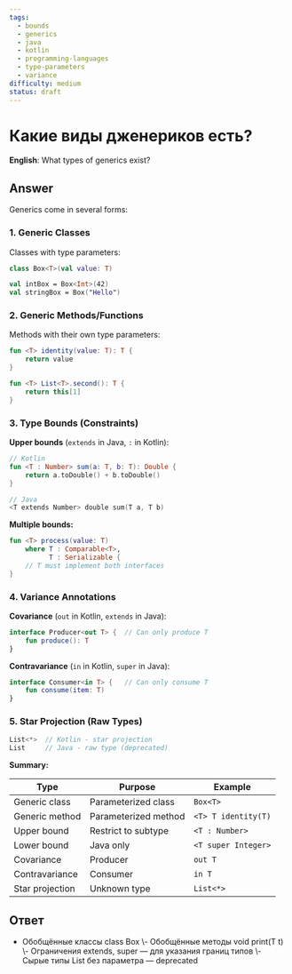 ```yaml
---
tags:
  - bounds
  - generics
  - java
  - kotlin
  - programming-languages
  - type-parameters
  - variance
difficulty: medium
status: draft
---
```


# Какие виды дженериков есть?

**English**: What types of generics exist?

## Answer

Generics come in several forms:

### 1. Generic Classes
Classes with type parameters:
```kotlin
class Box<T>(val value: T)

val intBox = Box<Int>(42)
val stringBox = Box("Hello")
```

### 2. Generic Methods/Functions
Methods with their own type parameters:
```kotlin
fun <T> identity(value: T): T {
    return value
}

fun <T> List<T>.second(): T {
    return this[1]
}
```

### 3. Type Bounds (Constraints)

**Upper bounds** (`extends` in Java, `:` in Kotlin):
```kotlin
// Kotlin
fun <T : Number> sum(a: T, b: T): Double {
    return a.toDouble() + b.toDouble()
}

// Java
<T extends Number> double sum(T a, T b)
```

**Multiple bounds:**
```kotlin
fun <T> process(value: T)
    where T : Comparable<T>,
          T : Serializable {
    // T must implement both interfaces
}
```

### 4. Variance Annotations

**Covariance** (`out` in Kotlin, `extends` in Java):
```kotlin
interface Producer<out T> {  // Can only produce T
    fun produce(): T
}
```

**Contravariance** (`in` in Kotlin, `super` in Java):
```kotlin
interface Consumer<in T> {   // Can only consume T
    fun consume(item: T)
}
```

### 5. Star Projection (Raw Types)
```kotlin
List<*>  // Kotlin - star projection
List     // Java - raw type (deprecated)
```

**Summary:**

| Type | Purpose | Example |
|------|---------|---------|
| Generic class | Parameterized class | `Box<T>` |
| Generic method | Parameterized method | `<T> T identity(T)` |
| Upper bound | Restrict to subtype | `<T : Number>` |
| Lower bound | Java only | `<T super Integer>` |
| Covariance | Producer | `out T` |
| Contravariance | Consumer | `in T` |
| Star projection | Unknown type | `List<*>` |

## Ответ

- Обобщённые классы class Box<T> \\- Обобщённые методы <T> void print(T t) \\- Ограничения extends, super — для указания границ типов \\- Сырые типы List без параметра — deprecated

